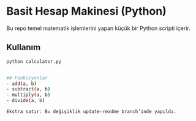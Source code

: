 # Basit Hesap Makinesi (Python)

Bu repo temel matematik işlemlerini yapan küçük bir Python scripti içerir.

## Kullanım
```bash
python calculator.py


## Fonksiyonlar
- add(a, b)
- subtract(a, b)
- multiply(a, b)
- divide(a, b)

Ekstra satır: Bu değişiklik update-readme branch’inde yapıldı.
